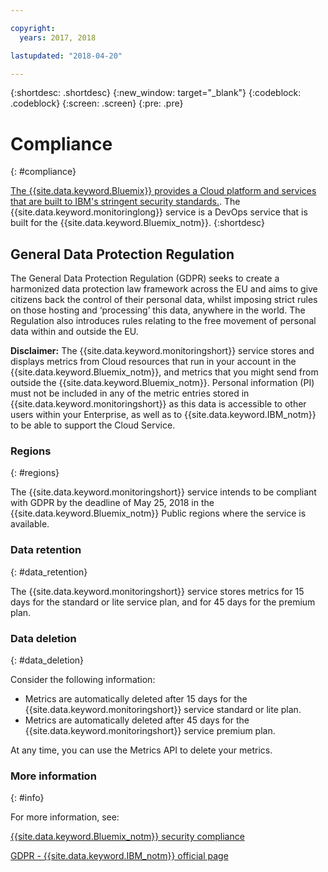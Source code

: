 ```yaml
---

copyright:
  years: 2017, 2018

lastupdated: "2018-04-20"

---
```



{:shortdesc: .shortdesc}
{:new_window: target="_blank"}
{:codeblock: .codeblock}
{:screen: .screen}
{:pre: .pre}


# Compliance
{: #compliance}

[The {{site.data.keyword.Bluemix}} provides a Cloud platform and services that are built to IBM's stringent security standards.](/docs/security/compliance.html#compliance). The {{site.data.keyword.monitoringlong}} service is a DevOps service that is built for the {{site.data.keyword.Bluemix_notm}}. 
{:shortdesc}


## General Data Protection Regulation

The General Data Protection Regulation (GDPR) seeks to create a harmonized data protection law framework across the EU and aims to give citizens back the control of their personal data, whilst imposing strict rules on those hosting and ‘processing’ this data, anywhere in the world. The Regulation also introduces rules relating to the free movement of personal data within and outside the EU. 

**Disclaimer:** The {{site.data.keyword.monitoringshort}} service stores and displays metrics from Cloud resources that run in your account in the {{site.data.keyword.Bluemix_notm}}, and  metrics that you might send from outside the {{site.data.keyword.Bluemix_notm}}. Personal information (PI) must not be included in any of the metric entries stored in {{site.data.keyword.monitoringshort}} as this data is accessible to other users within your Enterprise, as well as to {{site.data.keyword.IBM_notm}} to be able to support the Cloud Service.

### Regions
{: #regions}

The {{site.data.keyword.monitoringshort}} service intends to be compliant with GDPR by the deadline of May 25, 2018 in the {{site.data.keyword.Bluemix_notm}} Public regions where the service is available.


### Data retention
{: #data_retention}

The {{site.data.keyword.monitoringshort}} service stores metrics for 15 days for the standard or lite service plan, and for 45 days for the premium plan.


### Data deletion
{: #data_deletion}

Consider the following information:

* Metrics are automatically deleted after 15 days for the {{site.data.keyword.monitoringshort}} service standard or lite plan.
* Metrics are automatically deleted after 45 days for the {{site.data.keyword.monitoringshort}} service premium plan.


 At any time, you can  use the Metrics API to delete your metrics. 



### More information
{: #info}

For more information, see:

[{{site.data.keyword.Bluemix_notm}} security compliance](/docs/security/compliance.html#compliance)

[GDPR - {{site.data.keyword.IBM_notm}} official page](https://www.ibm.com/data-responsibility/gdpr/)



